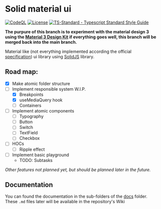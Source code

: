 # Solid material ui

[![CodeQL](https://github.com/azuwey/solid-material-ui/actions/workflows/codeql-analysis.yml/badge.svg?branch=main)](https://github.com/azuwey/solid-material-ui/actions/workflows/codeql-analysis.yml)
[![License](https://badgen.net/github/license/azuwey/solid-material-ui)](https://github.com/azuwey/solid-material-ui/blob/master/LICENSE)
[![TS-Standard - Typescript Standard Style Guide](https://badgen.net/badge/code%20style/ts-standard/blue?icon=typescript)](https://github.com/standard/ts-standard)

**The purpure of this branch is to experiment with the material design 3 using the [Material 3 Design Kit](https://www.figma.com/community/file/1035203688168086460) if everything goes well, this branch will be merged back into the main branch.**

Material like (not everything implemented according the official [specification](https://material.io/)) ui library using [SolidJS](https://www.solidjs.com/) library.

## Road map:

- [x] Make atomic folder structure
- [ ] Implement responsible system W.I.P.
  - [x] Breakpoints
  - [x] useMediaQuery hook
  - [ ] Containers
- [ ] Implement atomic components
  - [ ] Typography
  - [ ] Button
  - [ ] Switch
  - [ ] TextField
  - [ ] Checkbox
- [ ] HOCs
  - [ ] Ripple effect
- [ ] Implement basic playground
  - TODO: Subtasks

*Other features not planned yet, but should be planned later in the future.*

## Documentation

You can found the documentation in the sub-folders of the [docs](docs) folder. These `.md` files later will be available in the repository's Wiki
